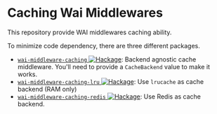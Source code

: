 # Caching Wai Middlewares

This repository provide WAI middlewares caching ability.

To minimize code dependency, there are three different packages.

- [`wai-middleware-caching` <img alt="Hackage" src="https://img.shields.io/hackage/v/wai-middleware-caching.svg"/>](http://hackage.haskell.org/package/wai-middleware-caching): Backend agnostic cache middleware. You'll need to provide a `CacheBackend` value to make it works.
- [`wai-middleware-caching-lru` <img alt="Hackage" src="https://img.shields.io/hackage/v/wai-middleware-caching-lru.svg"/>](http://hackage.haskell.org/package/wai-middleware-caching-lru): Use `lrucache` as cache backend (RAM only)
- [`wai-middleware-caching-redis` <img alt="Hackage" src="https://img.shields.io/hackage/v/wai-middleware-caching-redis.svg"/>](http://hackage.haskell.org/package/wai-middleware-caching-redis): Use Redis as cache backend.
